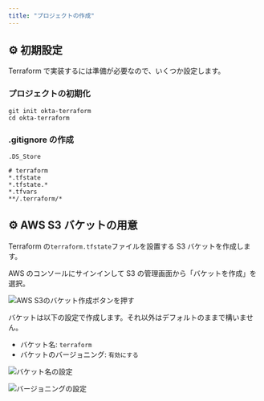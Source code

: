 ```yaml
---
title: "プロジェクトの作成"
---
```


## ⚙️ 初期設定

Terraform で実装するには準備が必要なので、いくつか設定します。

### プロジェクトの初期化

```shell
git init okta-terraform
cd okta-terraform
```

### .gitignore の作成

```gitignore:./.gitignore
.DS_Store

# terraform
*.tfstate
*.tfstate.*
*.tfvars
**/.terraform/*
```

## ⚙️ AWS S3 バケットの用意

Terraform の`terraform.tfstate`ファイルを設置する S3 バケットを作成します。

AWS のコンソールにサインインして S3 の管理画面から「バケットを作成」を選択。

![AWS S3のバケット作成ボタンを押す](https://storage.googleapis.com/zenn-user-upload/92ce5371d96634ee9579ce21.png)

バケットは以下の設定で作成します。それ以外はデフォルトのままで構いません。

- バケット名: `terraform`
- バケットのバージョニング: `有効にする`

![バケット名の設定](https://storage.googleapis.com/zenn-user-upload/fbc5edfded1e2bfa609c55ee.png)

![バージョニングの設定](https://storage.googleapis.com/zenn-user-upload/ccf4cc8fb29080d6f1677a08.png)
